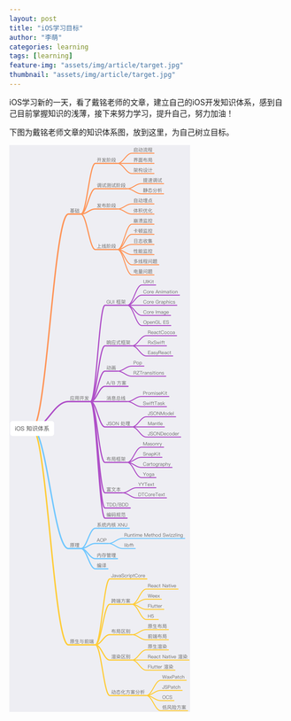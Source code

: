 ```yaml
---
layout: post
title: "iOS学习目标"
author: "李萌"
categories: learning
tags: [learning]
feature-img: "assets/img/article/target.jpg"
thumbnail: "assets/img/article/target.jpg"
---
```


iOS学习新的一天，看了戴铭老师的文章，建立自己的iOS开发知识体系，感到自己目前掌握知识的浅薄，接下来努力学习，提升自己，努力加油！

下图为戴铭老师文章的知识体系图，放到这里，为自己树立目标。

![target-iossystem.png](https://raw.githubusercontent.com/limeng99/limeng99.github.io/master/assets/img/screenshots/target-iossystem.png)

